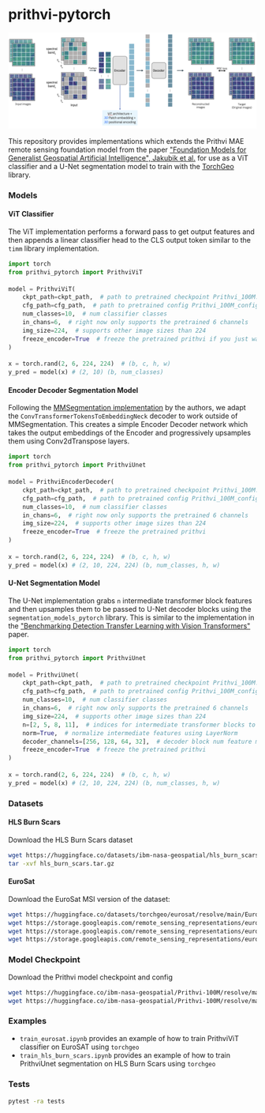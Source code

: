 # prithvi-pytorch

![architecture](assets/arch.png)

This repository provides implementations which extends the Prithvi MAE remote sensing foundation model from the paper ["Foundation Models for Generalist Geospatial Artificial Intelligence", Jakubik et al.](https://arxiv.org/abs/2310.18660) for use as a ViT classifier and a U-Net segmentation model to train with the [TorchGeo](https://github.com/microsoft/torchgeo) library.

### Models

#### ViT Classifier

The ViT implementation performs a forward pass to get output features and then appends a linear classifier head to the CLS output token similar to the `timm` library implementation.

```python
import torch
from prithvi_pytorch import PrithviViT

model = PrithviViT(
    ckpt_path=ckpt_path,  # path to pretrained checkpoint Prithvi_100M.pt
    cfg_path=cfg_path,  # path to pretrained config Prithvi_100M_config.yaml
    num_classes=10,  # num classifier classes
    in_chans=6,  # right now only supports the pretrained 6 channels
    img_size=224,  # supports other image sizes than 224
    freeze_encoder=True  # freeze the pretrained prithvi if you just want to linear probe
)

x = torch.rand(2, 6, 224, 224)  # (b, c, h, w)
y_pred = model(x) # (2, 10) (b, num_classes)
```

#### Encoder Decoder Segmentation Model

Following the [MMSegmentation implementation](https://github.com/NASA-IMPACT/hls-foundation-os/geospatial_fm/geospatial_fm.py) by the authors, we adapt the `ConvTransformerTokensToEmbeddingNeck` decoder to work outside of MMSegmentation. This creates a simple Encoder Decoder network which takes the output embeddings of the Encoder and progressively upsamples them using Conv2dTranspose layers.

```python
import torch
from prithvi_pytorch import PrithviUnet

model = PrithviEncoderDecoder(
    ckpt_path=ckpt_path,  # path to pretrained checkpoint Prithvi_100M.pt
    cfg_path=cfg_path,  # path to pretrained config Prithvi_100M_config.yaml
    num_classes=10,  # num classifier classes
    in_chans=6,  # right now only supports the pretrained 6 channels
    img_size=224,  # supports other image sizes than 224
    freeze_encoder=True  # freeze the pretrained prithvi
)

x = torch.rand(2, 6, 224, 224)  # (b, c, h, w)
y_pred = model(x) # (2, 10, 224, 224) (b, num_classes, h, w)
```

#### U-Net Segmentation Model

The U-Net implementation grabs `n` intermediate transformer block features and then upsamples them to be passed to U-Net decoder blocks using the `segmentation_models_pytorch` library. This is similar to the implementation in the ["Benchmarking Detection Transfer Learning with Vision Transformers"](https://arxiv.org/abs/2111.11429) paper.

```python
import torch
from prithvi_pytorch import PrithviUnet

model = PrithviUnet(
    ckpt_path=ckpt_path,  # path to pretrained checkpoint Prithvi_100M.pt
    cfg_path=cfg_path,  # path to pretrained config Prithvi_100M_config.yaml
    num_classes=10,  # num classifier classes
    in_chans=6,  # right now only supports the pretrained 6 channels
    img_size=224,  # supports other image sizes than 224
    n=[2, 5, 8, 11],  # indices for intermediate transformer blocks to pass to decoder
    norm=True,  # normalize intermediate features using LayerNorm
    decoder_channels=[256, 128, 64, 32],  # decoder block num feature maps
    freeze_encoder=True  # freeze the pretrained prithvi
)

x = torch.rand(2, 6, 224, 224)  # (b, c, h, w)
y_pred = model(x) # (2, 10, 224, 224) (b, num_classes, h, w)
```

### Datasets

#### HLS Burn Scars

Download the HLS Burn Scars dataset

```bash
wget https://huggingface.co/datasets/ibm-nasa-geospatial/hls_burn_scars/resolve/main/hls_burn_scars.tar.gz?download=true -O hls_burn_scars.tar.gz
tar -xvf hls_burn_scars.tar.gz
```

#### EuroSat

Download the EuroSat MSI version of the dataset:

```bash
wget https://huggingface.co/datasets/torchgeo/eurosat/resolve/main/EuroSATallBands.zip?download=true -O EuroSATallBands.zip
wget https://storage.googleapis.com/remote_sensing_representations/eurosat-train.txt -O eurosat-train.txt
wget https://storage.googleapis.com/remote_sensing_representations/eurosat-val.txt -O eurosat-val.txt
wget https://storage.googleapis.com/remote_sensing_representations/eurosat-test.txt -O eurosat-test.txt
```

### Model Checkpoint

Download the Prithvi model checkpoint and config

```bash
wget https://huggingface.co/ibm-nasa-geospatial/Prithvi-100M/resolve/main/Prithvi_100M.pt?download=true -O Prithvi_100M.pt
wget https://huggingface.co/ibm-nasa-geospatial/Prithvi-100M/resolve/main/Prithvi_100M_config.yaml?download=true -O Prithvi_100M_config.yaml
```

### Examples

- `train_eurosat.ipynb` provides an example of how to train PrithviViT classifier on EuroSAT using `torchgeo`
- `train_hls_burn_scars.ipynb` provides an example of how to train PrithviUnet segmentation on HLS Burn Scars using `torchgeo`

### Tests

```bash
pytest -ra tests
```
